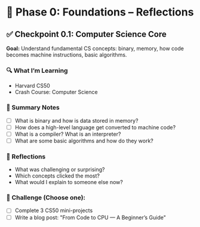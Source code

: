 # 🧠 Phase 0: Foundations – Reflections

## ✅ Checkpoint 0.1: Computer Science Core

**Goal:** Understand fundamental CS concepts: binary, memory, how code becomes machine instructions, basic algorithms.

### 🔍 What I’m Learning
- Harvard CS50
- Crash Course: Computer Science

### 📝 Summary Notes
- [ ] What is binary and how is data stored in memory?
- [ ] How does a high-level language get converted to machine code?
- [ ] What is a compiler? What is an interpreter?
- [ ] What are some basic algorithms and how do they work?

### 📓 Reflections
- What was challenging or surprising?
- Which concepts clicked the most?
- What would I explain to someone else now?

### 🔨 Challenge (Choose one):
- [ ] Complete 3 CS50 mini-projects
- [ ] Write a blog post: "From Code to CPU — A Beginner’s Guide"